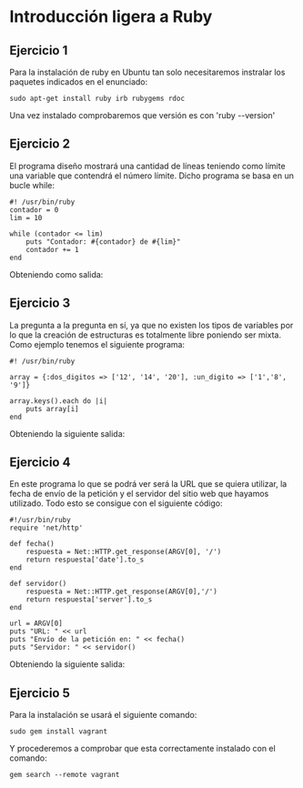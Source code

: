 # Introducción ligera a Ruby


## Ejercicio 1

Para la instalación de ruby en Ubuntu tan solo necesitaremos instralar los paquetes indicados en el enunciado:

    sudo apt-get install ruby irb rubygems rdoc
    
Una vez instalado comprobaremos que versión es con 'ruby --version'


## Ejercicio 2

El programa diseño mostrará una cantidad de líneas teniendo como límite una variable que contendrá el número límite. Dicho programa se basa en un bucle while:

    #! /usr/bin/ruby
    contador = 0
    lim = 10
    
    while (contador <= lim)
    	puts "Contador: #{contador} de #{lim}" 
    	contador += 1
    end

Obteniendo como salida:


## Ejercicio 3

La pregunta a la pregunta en sí, ya que no existen los tipos de variables por lo que la creación de estructuras es totalmente libre poniendo ser mixta. Como ejemplo tenemos el siguiente programa:
    
    #! /usr/bin/ruby

    array = {:dos_digitos => ['12', '14', '20'], :un_digito => ['1','8', '9']}
    
    array.keys().each do |i|
    	puts array[i]
    end


Obteniendo la siguiente salida:


## Ejercicio 4

En este programa lo que se podrá ver será la URL que se quiera utilizar, la fecha de envío de la petición y el servidor del sitio web que hayamos utilizado. Todo esto se consigue con el siguiente código:

    #!/usr/bin/ruby
    require 'net/http'

	def fecha()
		respuesta = Net::HTTP.get_response(ARGV[0], '/')
		return respuesta['date'].to_s
	end

    def servidor()
        respuesta = Net::HTTP.get_response(ARGV[0],'/')     
        return respuesta['server'].to_s
    end

    url = ARGV[0]
    puts "URL: " << url
    puts "Envío de la petición en: " << fecha()
    puts "Servidor: " << servidor()


Obteniendo la siguiente salida:


## Ejercicio 5

Para la instalación se usará el siguiente comando:

    sudo gem install vagrant
    
Y procederemos a comprobar que esta correctamente instalado con el comando:

    gem search --remote vagrant



